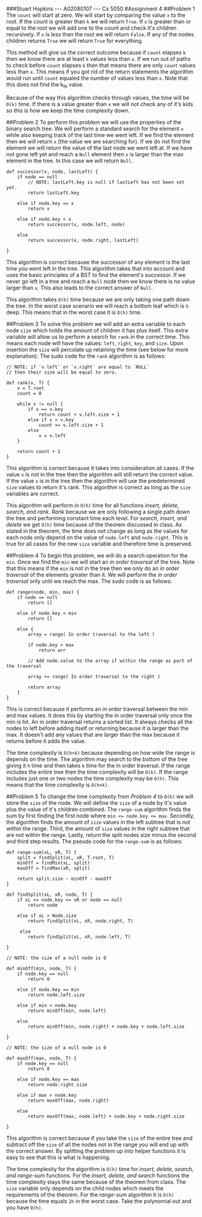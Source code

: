 ###Stuart Hopkins --- A02080107 --- Cs 5050
#Assignment 4
##Problem 1
The `count` will start at zero.
We will start by comparing the value `x` to the root. 
If the count is greater than `k` we will return `True`.
If `x` is greater than or equal to the root we will add one to the count and check it's children recursively.
If `x` is less than the root we will return `False`.
If any of the nodes children returns `True` we will return `True` for everything.

This method will give us the correct outcome because if `count` elapses `k` then we know there are at least `k` values less than `x`.
If we run out of paths to check before `count` elapses `k` then that means there are only `count` values less than `x`.
This means if you got rid of the return statements the algorithm would run until `count` equaled the number of values less than `x`.
Note that this does not find the k<sub>th</sub> value. 

Because of the way this algorithm checks through values, the time will be `O(k)` time. 
If there is a value greater than `x` we will not check any of it's kids so this is how we keep the time complexity down.


##Problem 2
To perform this problem we will use the properties of the binary search tree.
We will perform a standard search for the element `x` while also keeping track of the last time we went left.
If we find the element then we will return `x` (the value we are searching for).
If we do not find the element we will return the value of the last node we went left at.
If we have not gone left yet and reach a `Null` element then `x` is larger than the max element in the tree.
In this case we will return `Null`.

```
def successor(x, node, lastLeft) {
    if node == null
        // NOTE: lastLeft.key is null if lastLeft has not been set yet.
        return lastLeft.key  
        
    else if node.key == x
        return x
    
    else if node.key < x
        return successor(x, node.left, node)
        
    else
        return successor(x, node.right, lastLeft)
        
}
```

This algorithm is correct because the successor of any element is the last time you went left in the tree.
This algorithm takes that into account and uses the basic principles of a BST to find the element's successor.
If we never go left in a tree and reach a `Null` node then we know there is no value larger than `x`.
This also leads to the correct answer of `Null`.

This algorithm takes `O(h)` time because we are only taking one path down the tree.
In the worst case scenario we will reach a bottom leaf which is `h` deep.
This means that in the worst case it is `O(h)` time.


##Problem 3
To solve this problem we will add an extra variable to each node `size` which holds the amount of children it has plus itself.
This extra variable will allow us to perform a search for `rank` in the correct time.
This means each node will have the values: `left`, `right`, `key`, and `size`.
Upon insertion the `size` will percolate up retaining the time (see below for more explanation).
The sudo code for the `rank` algorithm is as follows:


```
// NOTE: if `v.left` or `v.right` are equal to `NULL` 
// then their size will be equal to zero.

def rank(x, T) {
    v = T.root
    count = 0
    
    while v != null {
        if x == v.key 
            return count + v.left.size + 1
        else if x > v.key
            count += v.left.size + 1
        else
            v = v.left
    }
    
    return count + 1
}
```

This algorithm is correct because it takes into consideration all cases.
If the value `x` is not in the tree then the algorithm will still return the correct value.
If the value `x` is in the tree then the algorithm will use the predetermined `size` values to return it's rank.
This algorithm is correct as long as the `size` variables are correct.

This algorithm will perform in `O(h)` time for all functions <i>insert, delete, search, and rank</i>.
<i>Rank</i> because we are only following a single path down the tree and performing constant time each level.
For <i>search, insert, and delete</i> we get `O(h)` time because of the theorem discussed in class.
As stated in the theorem, the time does not change as long as the values for each node only depend on the value of `node.left` and `node.right`.
This is true for all cases for the new `size` variable and therefore time is preserved.


##Problem 4
To begin this problem, we will do a search operation for the `min`.
Once we find the `min` we will start an <i>in order traversal</i> of the tree.
Note that this means if the `min` is not in the tree then we only do an <i> in order traversal</i> of the elements greater than it.
We will perform the <i>in order traversal</i> only until we reach the max.
The sudo code is as follows:

```
def range(node, min, max) {
    if node == null
        return []
        
    else if node.key < min
        return []
        
    else {
        array = range( In order traversal to the left )
        
        if node.key > max 
            return arr
            
        // Add node.value to the array if within the range as part of the traversal
    
        array += range( In order traversal to the right )
        
        return array
    }
}
```

This is correct because it performs an in order traversal between the min and max values.
It does this by starting the in order traversal only once the min is hit.
An in order traversal returns a sorted list.
It always checks all the nodes to left before adding itself or returning because it is larger than the max.
It doesn't add any values that are larger than the max because it returns before it adds the value.

The time complexity is `O(h+k)` because depending on how wide the range is depends on the time.
The algorithm may search to the bottom of the tree giving it `h` time and then takes `k` time for the in order traversal.
If the range includes the entire tree then the time complexity will be `O(k)`.
If the range includes just one or two nodes the time complexity may be `O(h)`.
This means that the time complexity is `O(h+k)`.


##Problem 5
To change the time complexity from <i>Problem 4</i> to `O(h)` we will store the `size` of the node.
We will define the `size` of a node by it's value plus the value of it's children combined.
The `range-sum` algorithm finds the sum by first finding the first node where `min <= node.key <= max`.
Secondly, the algorithm finds the amount of `size` values in the left subtree that is not within the range.
Third, the amount of `size` values in the right subtree that are not within the range.
Lastly, return the split nodes size minus the second and third step results. 
The pseudo code for the `range-sum` is as follows:

```
def range-sum(xL, xR, T) {
    split = findSplit(xL, xR, T.root, T)
    minOff = findMin(xL, split)
    maxOff = findMax(xR, split)
    
    return split.size - minOff - maxOff
}
```

```
def findSplit(xL, xR, node, T) {
    if xL <= node.key <= xR or node == null
        return node
        
    else if xL > Node.size
        return findSplit(xL, xR, node.right, T)
        
     else 
        return findSplit(xL, xR, node.left, T)
        
}
```

```
// NOTE: the size of a null node is 0

def minOff(min, node, T) {
    if node.key == null
        return 0
        
    else if node.key == min
        return node.left.size

    else if min < node.key
        return minOff(min, node.left)
        
    else
        return minOff(min, node.right) + node.key + node.left.size
        
}
```

```
// NOTE: the size of a null node is 0

def maxOff(max, node, T) {
    if node.key == null
        return 0
        
    else if node.key == max
        return node.right.size

    else if max > node.key
        return maxOff(max, node.right)
        
    else
        return maxOff(max, node.left) + node.key + node.right.size
        
}
```

This algorithm is correct because if you take the `size` of the entire tree and subtract off the `size` of all the nodes not in the range you 
will end up with the correct answer.
By splitting the problem up into helper functions it is easy to see that this is what is happening.

The time complexity for the algorithm is `O(h)` time for <i>insert, delete, search, and range-sum</i> functions. 
For the <i>insert, delete, and search</i> functions the time complexity stays the same because of the theorem from class.
The `size` variable only depends on the child nodes which meets the requirements of the theorem. 
For the <i>range-sum</i> algorithm it is `O(h)` because the time equals `2h` in the worst case. 
Take the polynomial out and you have `O(h)`.
